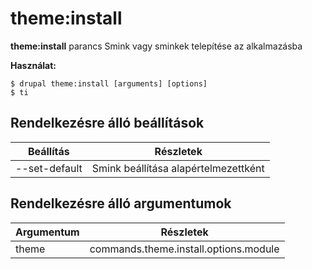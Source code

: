 # theme:install
**theme:install** parancs Smink vagy sminkek telepítése az alkalmazásba

**Használat:**
```
$ drupal theme:install [arguments] [options] 
$ ti  
```

## Rendelkezésre álló beállítások
Beállítás | Részletek
-------|-------------
--set-default | Smink beállítása alapértelmezettként

## Rendelkezésre álló argumentumok
Argumentum | Részletek
---------|-------------
theme | commands.theme.install.options.module
